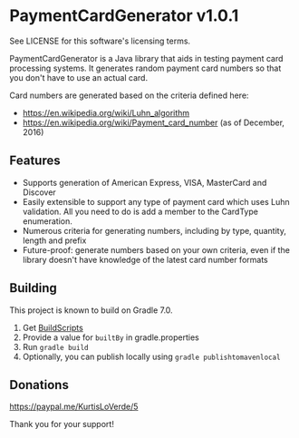 PaymentCardGenerator v1.0.1
===========================

See LICENSE for this software's licensing terms.

PaymentCardGenerator is a Java library that aids in testing payment card processing systems.
It generates random payment card numbers so that you don't have to use an actual card.

Card numbers are generated based on the criteria defined here:

* https://en.wikipedia.org/wiki/Luhn_algorithm
* https://en.wikipedia.org/wiki/Payment_card_number (as of December, 2016)


## Features

* Supports generation of American Express, VISA, MasterCard and Discover
* Easily extensible to support any type of payment card which uses Luhn validation.  All you need to do is add a member to the CardType enumeration.
* Numerous criteria for generating numbers, including by type, quantity, length and prefix
* Future-proof:  generate numbers based on your own criteria, even if the library doesn't have knowledge of the latest card number formats


## Building

This project is known to build on Gradle 7.0.

1.  Get [BuildScripts](https://github.com/kloverde/BuildScripts)
2.  Provide a value for `builtBy` in gradle.properties
3.  Run `gradle build`
4.  Optionally, you can publish locally using `gradle publishtomavenlocal`


## Donations

https://paypal.me/KurtisLoVerde/5

Thank you for your support!
